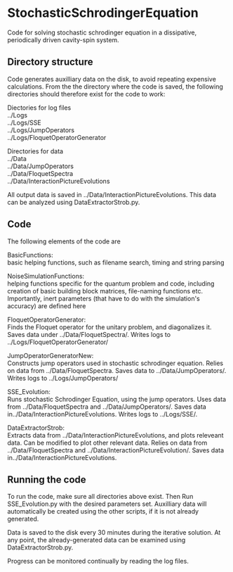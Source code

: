 # StochasticSchrodingerEquation
Code for solving stochastic schrodinger equation in a dissipative, periodically driven cavity-spin system.


## Directory structure
Code generates auxilliary data on the disk, to avoid repeating expensive calculations. From the the directory where the code is saved, the following directories should therefore exist for the code to work:

Diectories for log files  
../Logs  
../Logs/SSE  
../Logs/JumpOperators  
../Logs/FloquetOperatorGenerator  
  
Directories for data  
../Data  
../Data/JumpOperators  
../Data/FloquetSpectra  
../Data/InteractionPictureEvolutions  
  
All output data is saved in ../Data/InteractionPictureEvolutions. This data can be analyzed using DataExtractorStrob.py.

## Code
The following elements of the code are  
  
BasicFunctions:  
basic helping functions, such as filename search, timing and string parsing  
  
NoiseSimulationFunctions:   
helping functions specific for the quantum problem and code, including creation of basic building block matrices, file-naming functions etc. Importantly, inert parameters (that have to do with the simulation's accuracy) are defined here

FloquetOperatorGenerator:  
Finds the Floquet operator for the unitary problem, and diagonalizes it. Saves data under ../Data/FloquetSpectra/. Writes logs to ../Logs/FloquetOperatorGenerator/  
  
JumpOperatorGeneratorNew:  
Constructs jump operators used in stochastic schrodinger equation. Relies on data from ../Data/FloquetSpectra. Saves data to ../Data/JumpOperators/. Writes logs to ../Logs/JumpOperators/  
  
SSE_Evolution:  
Runs stochastic Schrodinger Equation, using the jump operators. Uses data from ../Data/FloquetSpectra and ../Data/JumpOperators/.  Saves data in../Data/InteractionPictureEvolutions.  Writes logs to ../Logs/SSE/.  
  
DataExtractorStrob:  
Extracts data from ../Data/InteractionPictureEvolutions, and plots releveant data. Can be modified to plot other relevant data. Relies on data from ../Data/FloquetSpectra and ../Data/InteractionPictureEvolution/.  Saves data in../Data/InteractionPictureEvolutions.

## Running the code  
To run the code, make sure all directories above exist. Then Run SSE_Evolution.py with the desired parameters set. Auxilliary data will automatically be created using the other scripts, if it is not already generated. 

Data is saved to the disk every 30 minutes during the iterative solution. At any point, the already-generated data can be examined using DataExtractorStrob.py. 

Progress can be monitored continually by reading the log files. 

